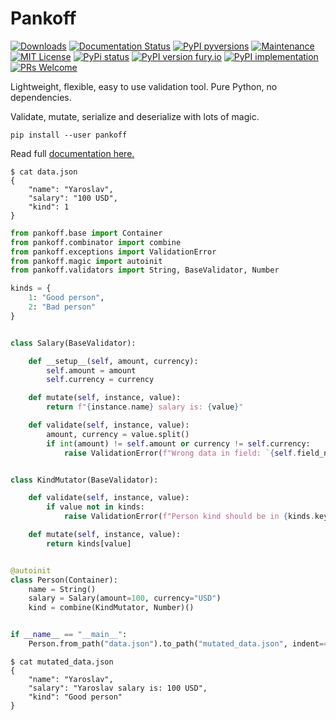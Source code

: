 # Pankoff

[![Downloads](https://pepy.tech/badge/pankoff)](https://pepy.tech/project/pankoff)
[![Documentation Status](https://readthedocs.org/projects/pankoff/badge/?version=12.0)](https://pankoff.readthedocs.io/?badge=12.0)
[![PyPI pyversions](https://img.shields.io/pypi/pyversions/pankoff.svg)](https://pypi.python.org/pypi/pankoff/)
[![Maintenance](https://img.shields.io/badge/Maintained%3F-yes-green.svg)](https://GitHub.com/ypankovych/pankoff/graphs/commit-activity)
[![MIT License](https://img.shields.io/pypi/l/pankoff.svg)](https://opensource.org/licenses/MIT)
[![PyPi status](https://img.shields.io/pypi/status/pankoff.svg)](https://pypi.python.org/pypi/pankoff)
[![PyPI version fury.io](https://badge.fury.io/py/pankoff.svg)](https://pypi.python.org/pypi/pankoff/)
[![PyPI implementation](https://img.shields.io/pypi/implementation/pankoff.svg)](https://pypi.python.org/pypi/pankoff/)
[![PRs Welcome](https://img.shields.io/badge/PRs-welcome-brightgreen.svg)](http://makeapullrequest.com)

Lightweight, flexible, easy to use validation tool. Pure Python, no dependencies.

Validate, mutate, serialize and deserialize with lots of magic.

`pip install --user pankoff`

Read full [documentation here.](https://pankoff.readthedocs.io/)

```
$ cat data.json
{
    "name": "Yaroslav",
    "salary": "100 USD",
    "kind": 1
}
```

```python
from pankoff.base import Container
from pankoff.combinator import combine
from pankoff.exceptions import ValidationError
from pankoff.magic import autoinit
from pankoff.validators import String, BaseValidator, Number

kinds = {
    1: "Good person",
    2: "Bad person"
}


class Salary(BaseValidator):

    def __setup__(self, amount, currency):
        self.amount = amount
        self.currency = currency

    def mutate(self, instance, value):
        return f"{instance.name} salary is: {value}"

    def validate(self, instance, value):
        amount, currency = value.split()
        if int(amount) != self.amount or currency != self.currency:
            raise ValidationError(f"Wrong data in field: `{self.field_name}`")


class KindMutator(BaseValidator):

    def validate(self, instance, value):
        if value not in kinds:
            raise ValidationError(f"Person kind should be in {kinds.keys()}")

    def mutate(self, instance, value):
        return kinds[value]


@autoinit
class Person(Container):
    name = String()
    salary = Salary(amount=100, currency="USD")
    kind = combine(KindMutator, Number)()


if __name__ == "__main__":
    Person.from_path("data.json").to_path("mutated_data.json", indent=4)
```
```
$ cat mutated_data.json
{
    "name": "Yaroslav",
    "salary": "Yaroslav salary is: 100 USD",
    "kind": "Good person"
}
```
